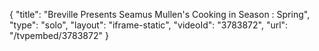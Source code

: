 {
    "title": "Breville Presents Seamus Mullen's Cooking in Season : Spring",
    "type": "solo",
    "layout": "iframe-static",
    "videoId": "3783872",
    "url": "\/tvpembed\/3783872"
}